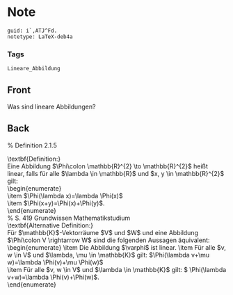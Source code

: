 # Note
```
guid: i`,ATJ^Fd.
notetype: LaTeX-deb4a
```

### Tags
```
Lineare_Abbildung
```

## Front
Was sind lineare Abbildungen?

## Back
% Definition 2.1.5<div>
</div><div>\textbf{Definition:}</div><div> Eine Abbildung $\Phi\colon \mathbb{R}^{2} \to \mathbb{R}^{2}$ heißt linear, falls für alle $\lambda \in \mathbb{R}$ und $x, y \in \mathbb{R}^{2}$ gilt:
</div><div>\begin{enumerate}</div><div>\item <span>$\Phi(\lambda x)=\lambda \Phi(x)$</span></div><div>\item <span>$\Phi(x+y)=\Phi(x)+\Phi(y)$.</span></div><div>\end{enumerate}</div><div>
</div><div>% S. 419 Grundwissen Mathematikstudium</div><div>
</div><div>\textbf{Alternative Definition:}</div><div>
</div><div>Für $\mathbb{K}$-Vektorräume $V$ und $W$ und eine Abbildung $\Phi\colon V \rightarrow W$ sind die folgenden Aussagen äquivalent:</div><div>\begin{enumerate}
\item Die Abbildung $\varphi$ ist linear.
\item Für alle $v, w \in V$ und $\lambda, \mu \in \mathbb{K}$ gilt:
$\Phi(\lambda v+\mu w)=\lambda \Phi(v)+\mu \Phi(w)$</div><div>\item Für alle $v, w \in V$ und $\lambda \in \mathbb{K}$ gilt: $
\Phi(\lambda v+w)=\lambda \Phi(v)+\Phi(w)$.
</div><div>\end{enumerate}</div><div>
<div>
</div></div>
